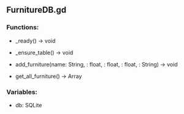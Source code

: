 ## FurnitureDB.gd

### Functions:  
* \_ready() -> void  
  
* \_ensure\_table() -> void  
  
* add\_furniture(name: String, : float, : float, : float, : String) -> void  
  
* get\_all\_furniture() -> Array  
  
  
### Variables:  
* db: SQLite  
  
  
